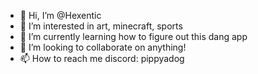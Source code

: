 - 👋 Hi, I’m @Hexentic
- 👀 I’m interested in art, minecraft, sports
- 🌱 I’m currently learning how to figure out this dang app
- 💞️ I’m looking to collaborate on anything!
- 📫 How to reach me discord: pippyadog 
